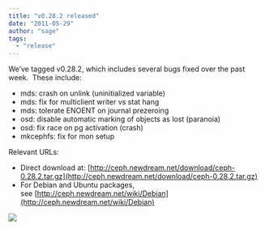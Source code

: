 ```yaml
---
title: "v0.28.2 released"
date: "2011-05-29"
author: "sage"
tags: 
  - "release"
---
```


We’ve tagged v0.28.2, which includes several bugs fixed over the past week.  These include:

- mds: crash on unlink (uninitialized variable)
- mds: fix for multiclient writer vs stat hang
- mds: tolerate ENOENT on journal prezeroing
- osd: disable automatic marking of objects as lost (paranoia)
- osd: fix race on pg activation (crash)
- mkcephfs: fix for mon setup

Relevant URLs:

- Direct download at: [http://ceph.newdream.net/download/ceph-0.28.2.tar.gz](http://ceph.newdream.net/download/ceph-0.28.2.tar.gz)
- For Debian and Ubuntu packages, see [http://ceph.newdream.net/wiki/Debian](http://ceph.newdream.net/wiki/Debian)

![](http://track.hubspot.com/__ptq.gif?a=268973&k=14&bu=http://ceph.com&r=http://ceph.com/releases/v0-28-2-released/&bvt=rss&p=wordpress)
